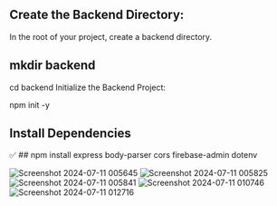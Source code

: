 
## Create the Backend Directory:

In the root of your project, create a backend directory.


## mkdir backend
cd backend
Initialize the Backend Project:


npm init -y
## Install Dependencies
✅ ## npm install express body-parser cors firebase-admin dotenv

![Screenshot 2024-07-11 005645](https://github.com/dheersrivastav/BACKEND-ASSIGN/assets/123939027/f01bc623-2d77-43dc-9914-c1c32d0446ef)
![Screenshot 2024-07-11 005825](https://github.com/dheersrivastav/BACKEND-ASSIGN/assets/123939027/0ec03a62-091d-4704-b676-5761b8a268ad)
![Screenshot 2024-07-11 005841](https://github.com/dheersrivastav/BACKEND-ASSIGN/assets/123939027/86cc351d-5150-483c-a57f-e1bf073886b1)
![Screenshot 2024-07-11 010746](https://github.com/dheersrivastav/BACKEND-ASSIGN/assets/123939027/a85e209c-23fa-41fd-a226-d8bf187b915b)
![Screenshot 2024-07-11 012716](https://github.com/dheersrivastav/BACKEND-ASSIGN/assets/123939027/91a53a1d-e6e1-4c6f-970f-b79386e729b5)
